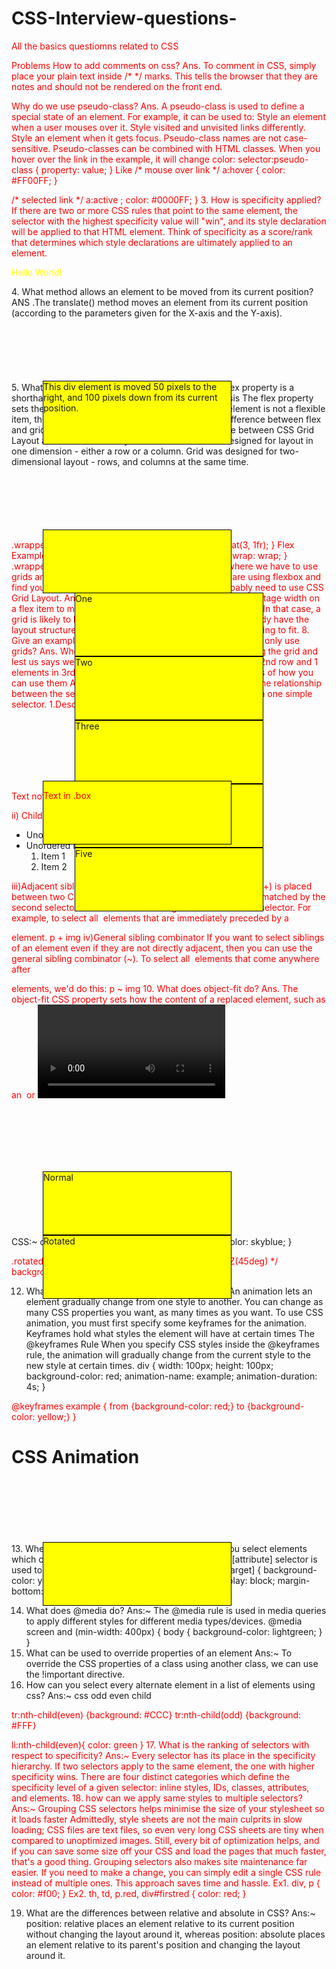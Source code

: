 # CSS-Interview-questions-
All the basics questiomns related to CSS

Problems
How to add comments on css?
     Ans. To comment in CSS, simply place your plain text inside /* */ marks. This tells  the browser that they are notes and should not be rendered on the front end.

Why do we use pseudo-class?
     Ans. A pseudo-class is used to define a special state of an element.
For example, it can be used to:
Style an element when a user mouses over it.
Style visited and unvisited links differently.
Style an element when it gets focus.
Pseudo-class names are not case-sensitive.
Pseudo-classes can be combined with HTML classes.
When you hover over the link in the example, it will change color:
selector:pseudo-class {
  property: value;
}
Like 
/* mouse over link */
a:hover {
  color: #FF00FF;
}
 
/* selected link */
a:active ;
  color: #0000FF;
}
3. How is specificity applied?
If there are two or more CSS rules that point to the same element, the selector with the highest specificity value will "win", and its style declaration will be applied to that HTML element. Think of specificity as a score/rank that determines which style declarations are ultimately applied to an element.
<!DOCTYPE html>
<html>
<head>
<style>
.test {color: green;} 
 p{
   color: red;
  } 
  #ptag{
	color:yellow;
}
</style>
</head>
<body>
<p class="test" id="ptag">Hello World!</p>

</body>
</html>
4.  What method allows an element to be moved from its current position?
ANS .The translate() method moves an element from its current position (according to the parameters given for the X-axis and the Y-axis).
<!DOCTYPE html>
<html>
<head>
<style> 
div {
  width: 300px;
  height: 100px;
  background-color: yellow;
  border: 1px solid black;
  transform: translate(50px,100px);
}
</style>
</head>
<body>

<div>
This div element is moved 50 pixels to the right, and 100 pixels down from its current position.
</div>

</body>
</html>
5. What properties does flex model have?
Ans. The flex property is a shorthand property for:
flex-grow
flex-shrink
flex-basis
The flex property sets the flexible length on flexible items.
Note: If the element is not a flexible item, the flex property has no effect.
6. What is the difference between flex and grids?
Ans. Grid and flexbox. The basic difference between CSS Grid Layout and CSS Flexbox Layout is that flexbox was designed for layout in one dimension - either a row or a column. Grid was designed for two-dimensional layout - rows, and columns at the same time.
<div class="wrapper">
  <div>One</div>
  <div>Two</div>
  <div>Three</div>
  <div>Four</div>
  <div>Five</div>
</div>

​​.wrapper {
  display: grid;
  grid-template-columns: repeat(3, 1fr);
}
Flex Example :
.wrapper {
  width: 500px;
  display: flex;
  flex-wrap: wrap;
}
.wrapper > div {
  flex: 1 1 150px;
}
7. Give an example where we have to use grids and where you have to use flexbox?
Ans. If you are using flexbox and find yourself disabling some of the flexibility, you probably need to use CSS Grid Layout. An example would be if you are setting a percentage width on a flex item to make it line up with other items in a row above. In that case, a grid is likely to be a better choice.
Use a grid when you already have the layout structure in mind, and flex when you just want everything to fit.
8. Give an example where you cannot use flexbox, and you can only use grids?
Ans. When we want to implement a 2d design by using the grid and lest us says we want 5 elements in 1 row and 10 elements in 2nd row and 1 elements in 3rd row.
9. What are combinators? give examples of how you can use them
Ans. A combinator is something that explains the relationship between the selectors. A CSS selector can contain more than one simple selector.
1.Descendant combinator
.box p {
    color: red;
}  
    
<div class="box"><p>Text in .box</p></div>
<p>Text not in .box</p>
    
ii) Child combinator
ul > li {
    border-top: 5px solid red;
}  
<ul>
    <li>Unordered item</li>
    <li>Unordered item
        <ol>
            <li>Item 1</li>
            <li>Item 2</li>
        </ol>
    </li>
</ul>

iii)Adjacent sibling combinator
The adjacent sibling selector (+) is placed between two CSS selectors. It matches only those elements matched by the second selector that are the next sibling element of the first selector. For example, to select all <img> elements that are immediately preceded by a <p> element.
p + img
iv)General sibling combinator
If you want to select siblings of an element even if they are not directly adjacent, then you can use the general sibling combinator (~). To select all <img> elements that come anywhere after <p> elements, we'd do this: p ~ img
10. What does object-fit do?
Ans. The object-fit CSS property sets how the content of a replaced element, such as an <img> or <video> , should be resized to fit its container. You can alter the alignment of the replaced element's content object within the element's box using the object-position property.
11. What does rotate do?
Ans: The rotate() CSS function defines a transformation that rotates an element around a fixed point on the 2D plane, without deforming it.
HTML:~
<div>Normal</div>
<div class="rotated">Rotated</div>
CSS:~
div {
  width: 80px;
  height: 80px;
  background-color: skyblue;
}

.rotated {
  transform: rotate(45deg); /* Equal to rotateZ(45deg) */
  background-color: pink;
}

12. What rule can be used to define animations
Ans: An animation lets an element gradually change from one style to another.
You can change as many CSS properties you want, as many times as you want.
To use CSS animation, you must first specify some keyframes for the animation.
Keyframes hold what styles the element will have at certain times
The @keyframes Rule
When you specify CSS styles inside the @keyframes rule, the animation will gradually change from the current style to the new style at certain times.
div {
  width: 100px;
  height: 100px;
  background-color: red;
  animation-name: example;
  animation-duration: 4s;
}

@keyframes example {
  from {background-color: red;}
  to {background-color: yellow;}
}
</style>
</head>
<body>

<h1>CSS Animation</h1>

<div></div>
13. When working with attribute selectors, how can you select elements which contain a particular attribute value?
Ans:~ The [attribute] selector is used to select elements with a specified attribute.
a[target] {
  background-color: yellow;
}
input[type="text"] {
  width: 150px;
  display: block;
  margin-bottom: 10px;
  background-color: yellow;

14. What does @media do?
Ans:~ The @media rule is used in media queries to apply different styles for different media types/devices.
@media screen and (min-width: 400px) {
  body {
	background-color: lightgreen;
  }
}
15. What can be used to override properties of an element
Ans:~ To override the CSS properties of a class using another class, we can use the !important directive.
16. How can you select every alternate element in a list of elements using css?
Ans:~  css odd even child

tr:nth-child(even) {background: #CCC}
tr:nth-child(odd) {background: #FFF}

li:nth-child(even){
color: green
}
17. What is the ranking of selectors with respect to specificity?
Ans:~ Every selector has its place in the specificity hierarchy. If two selectors apply to the same element, the one with higher specificity wins. There are four distinct categories which define the specificity level of a given selector: inline styles, IDs, classes, attributes, and elements.
18. how can we apply same styles to multiple selectors?
Ans:~ Grouping CSS selectors helps minimise the size of your stylesheet so it loads faster Admittedly, style sheets are not the main culprits in slow loading; CSS files are text files, so even very long CSS sheets are tiny when compared to unoptimized images. Still, every bit of optimization helps, and if you can save some size off your CSS and load the pages that much faster, that's a good thing.
Grouping selectors also makes site maintenance far easier. If you need to make a change, you can simply edit a single CSS rule instead of multiple ones. This approach saves time and hassle.
Ex1. div, p { color: #f00; }
Ex2. th, td, p.red, div#firstred { color: red; }


19. What are the differences between relative and absolute in CSS?
Ans:~ position: relative places an element relative to its current position without changing the layout around it, whereas position: absolute places an element relative to its parent's position and changing the layout around it.
